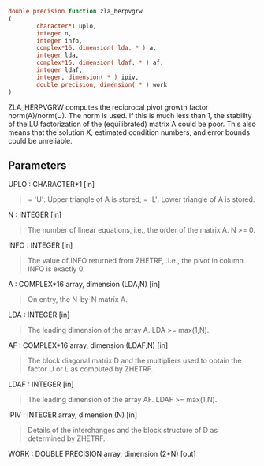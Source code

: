 ```fortran
double precision function zla_herpvgrw
(
        character*1 uplo,
        integer n,
        integer info,
        complex*16, dimension( lda, * ) a,
        integer lda,
        complex*16, dimension( ldaf, * ) af,
        integer ldaf,
        integer, dimension( * ) ipiv,
        double precision, dimension( * ) work
)
```

ZLA_HERPVGRW computes the reciprocal pivot growth factor
norm(A)/norm(U). The  norm is used. If this is
much less than 1, the stability of the LU factorization of the
(equilibrated) matrix A could be poor. This also means that the
solution X, estimated condition numbers, and error bounds could be
unreliable.

## Parameters
UPLO : CHARACTER*1 [in]
> = 'U':  Upper triangle of A is stored;
> = 'L':  Lower triangle of A is stored.

N : INTEGER [in]
> The number of linear equations, i.e., the order of the
> matrix A.  N >= 0.

INFO : INTEGER [in]
> The value of INFO returned from ZHETRF, .i.e., the pivot in
> column INFO is exactly 0.

A : COMPLEX*16 array, dimension (LDA,N) [in]
> On entry, the N-by-N matrix A.

LDA : INTEGER [in]
> The leading dimension of the array A.  LDA >= max(1,N).

AF : COMPLEX*16 array, dimension (LDAF,N) [in]
> The block diagonal matrix D and the multipliers used to
> obtain the factor U or L as computed by ZHETRF.

LDAF : INTEGER [in]
> The leading dimension of the array AF.  LDAF >= max(1,N).

IPIV : INTEGER array, dimension (N) [in]
> Details of the interchanges and the block structure of D
> as determined by ZHETRF.

WORK : DOUBLE PRECISION array, dimension (2*N) [out]
